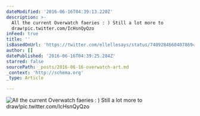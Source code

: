 ```yaml
---
dateModified: '2016-06-16T04:39:13.220Z'
description: >-
  All the current Overwatch faeries : ) Still a lot more to
  draw!pic.twitter.com/IcHsnQyQzo
inFeed: true
title: ''
isBasedOnUrl: 'https://twitter.com/ellellesays/status/740928466040786945'
author: []
datePublished: '2016-06-16T04:39:25.284Z'
starred: false
sourcePath: _posts/2016-06-16-overwatch-art.md
_context: 'http://schema.org'
_type: Article

---
```

![All the current Overwatch faeries : ) Still a lot more to draw!pic.twitter.com/IcHsnQyQzo](https://pbs.twimg.com/media/CkhObU0VAAAOGBr.jpg:large)